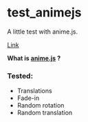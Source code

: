 # test_animejs

A little test with anime.js.

[Link](https://futomakiyoin.github.io/test_animejs/)

**What is [anime.js](https://animejs.com/) ?**

### Tested: ###
- Translations
- Fade-in
- Random rotation
- Random translation

